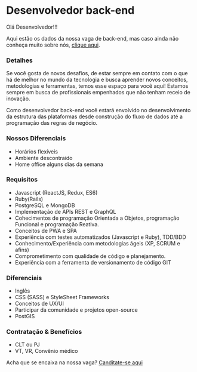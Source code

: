 # Desenvolvedor back-end

Olá Desenvolvedor!!!

Aqui estão os dados da nossa vaga de back-end, mas caso ainda não conheça muito sobre nós, [clique aqui](https://github.com/ecostage/vagas).

### Detalhes

Se você gosta de novos desafios, de estar sempre em contato com o que há de melhor no mundo da tecnologia e busca aprender novos conceitos, metodologias e ferramentas, temos esse espaço para você aqui!
Estamos sempre em busca de profissionais empenhados que não tenham receio de inovação.

Como desenvolvedor back-end você estará envolvido no desenvolvimento da estrutura das plataformas desde construção do fluxo de dados até a programação das regras de negócio.

### Nossos Diferenciais
- Horários flexíveis
- Ambiente descontraído
- Home office alguns dias da semana

### Requisitos
- Javascript (ReactJS, Redux, ES6)
- Ruby(Rails)
- PostgreSQL e MongoDB
- Implementação de APIs REST e GraphQL
- Cohecimentos de programação Orientada a Objetos, programação Funcional e programação Reativa.
- Conceitos de PWA e SPA
- Experiência com testes automatizados (Javascript e Ruby), TDD/BDD
- Conhecimento/Experiência com metodologias ágeis (XP, SCRUM e afins)
- Comprometimento com qualidade de código e planejamento.
- Experiência com a ferramenta de versionamento de código GIT

### Diferenciais
- Inglês
- CSS (SASS) e StyleSheet Frameworks
- Conceitos de UX/UI
- Participar da comunidade e projetos open-source
- PostGIS

### Contratação & Benefícios
- CLT ou PJ
- VT, VR, Convênio médico


Acha que se encaixa na nossa vaga?
[Canditate-se aqui](https://ecostage.breezy.hr/p/e599e2233364-desenvolvedor-front-end)
